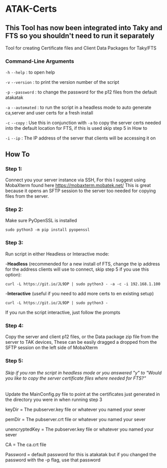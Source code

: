 # ATAK-Certs
## This Tool has now been integrated into Taky and FTS so you shouldn't need to run it separately 

Tool for creating Certificate files and Client Data Packages for Taky/FTS

### Command-Line Arguments
`-h` `--help` : to open help

`-v` `--version` : to print the version number of the script

`-p` `--password` : to change the password for the p12 files from the default atakatak

`-a` `--automated` : to run the script in a headless mode to auto generate ca,server and user certs for a fresh install

`-c` `--copy` : Use this in conjunction with `-a` to copy the server certs needed into the default location for FTS, 
if this is used skip step 5 in How to

`-i` `--ip` : The IP address of the server that clients will be accessing it on

## How To
### Step 1:
Connect you your server instance via SSH, For this I suggest using MobaXterm found here https://mobaxterm.mobatek.net/ This
is great because it opens an SFTP session to the server too needed for copying files from the server.

### Step 2:
Make sure PyOpenSSL is installed

`sudo python3 -m pip install pyopenssl`

### Step 3:
Run script in either Headless or Interactive mode:

-**Headless** (recommended for a new install of FTS, change the ip address for the address clients will use to connect, skip step 5 if you use this option):

`curl -L https://git.io/JL9DP | sudo python3 - -a -c -i 192.168.1.100`

-**Interactive** (useful if you need to add more certs to en existing setup)

`curl -L https://git.io/JL9DP | sudo python3 -`

If you run the script interactive, just follow the prompts

### Step 4:
Copy the server and client p12 files, or the Data package zip file from the server to TAK devices, These can be easily dragged a dropped 
from the SFTP session on the left side of MobaXterm 

### Step 5:
###### Skip if you ran the script in headless mode or you answered "y" to "Would you like to copy the server certificate files where needed for FTS?"

Update the MainConfig.py file to point at the certificates just generated in the directory you were in when running step 3

keyDir = The pubserver.key file or whatever you named your sever

pemDir = The pubserver.crt file or whatever you named your sever

unencryptedKey = The pubserver.key file or whatever you named your sever

CA = The ca.crt file

Password = default password for this is atakatak but if you changed the password with the -p flag, use that password
